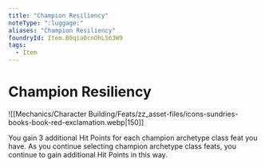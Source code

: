 ```yaml
---
title: "Champion Resiliency"
noteType: ":luggage:"
aliases: "Champion Resiliency"
foundryId: Item.B0qia0cnOhL563W9
tags:
  - Item
---
```


# Champion Resiliency
![[Mechanics/Character Building/Feats/zz_asset-files/icons-sundries-books-book-red-exclamation.webp|150]]

You gain 3 additional Hit Points for each champion archetype class feat you have. As you continue selecting champion archetype class feats, you continue to gain additional Hit Points in this way.
